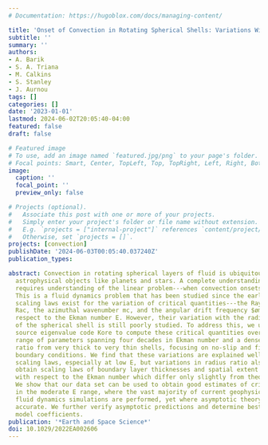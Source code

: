 ```yaml
---
# Documentation: https://hugoblox.com/docs/managing-content/

title: 'Onset of Convection in Rotating Spherical Shells: Variations With Radius Ratio'
subtitle: ''
summary: ''
authors:
- A. Barik
- S. A. Triana
- M. Calkins
- S. Stanley
- J. Aurnou
tags: []
categories: []
date: '2023-01-01'
lastmod: 2024-06-02T20:05:40-04:00
featured: false
draft: false

# Featured image
# To use, add an image named `featured.jpg/png` to your page's folder.
# Focal points: Smart, Center, TopLeft, Top, TopRight, Left, Right, BottomLeft, Bottom, BottomRight.
image:
  caption: ''
  focal_point: ''
  preview_only: false

# Projects (optional).
#   Associate this post with one or more of your projects.
#   Simply enter your project's folder or file name without extension.
#   E.g. `projects = ["internal-project"]` references `content/project/deep-learning/index.md`.
#   Otherwise, set `projects = []`.
projects: [convection]
publishDate: '2024-06-03T00:05:40.037240Z'
publication_types:

abstract: Convection in rotating spherical layers of fluid is ubiquitous in spherical
  astrophysical objects like planets and stars. A complete understanding of the magnetohydrodynamics
  requires understanding of the linear problem---when convection onsets in these systems.
  This is a fluid dynamics problem that has been studied since the early 1900s. Theoretical
  scaling laws exist for the variation of critical quantities---the Rayleigh number
  Rac, the azimuthal wavenumber mc, and the angular drift frequency $ømega$c---with
  respect to the Ekman number E. However, their variation with the radius ratio $χ$
  of the spherical shell is still poorly studied. To address this, we use an open
  source eigenvalue code Kore to compute these critical quantities over an extensive
  range of parameters spanning four decades in Ekman number and a dense grid of radius
  ratio from very thick to very thin shells, focusing on no-slip and fixed temperature
  boundary conditions. We find that these variations are explained well by the theoretical
  scaling laws, especially at low E, but variations in radius ratio also exist. We
  obtain scaling laws of boundary layer thicknesses and spatial extent of onset modes
  with respect to the Ekman number which differ only slightly from theoretical scalings.
  We show that our data set can be used to obtain good estimates of critical quantities
  in the moderate E range, where the vast majority of current geophysical and astrophysical
  fluid dynamics simulations are performed, yet where asymptotic theory is only moderately
  accurate. We further verify asymptotic predictions and determine best-fit asymptotic
  model coefficients.
publication: '*Earth and Space Science*'
doi: 10.1029/2022EA002606
---
```

